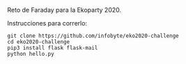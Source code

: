 Reto de Faraday para la Ekoparty 2020.

Instrucciones para correrlo:

```
git clone https://github.com/infobyte/eko2020-challenge
cd eko2020-challenge
pip3 install flask flask-mail
python hello.py
```
